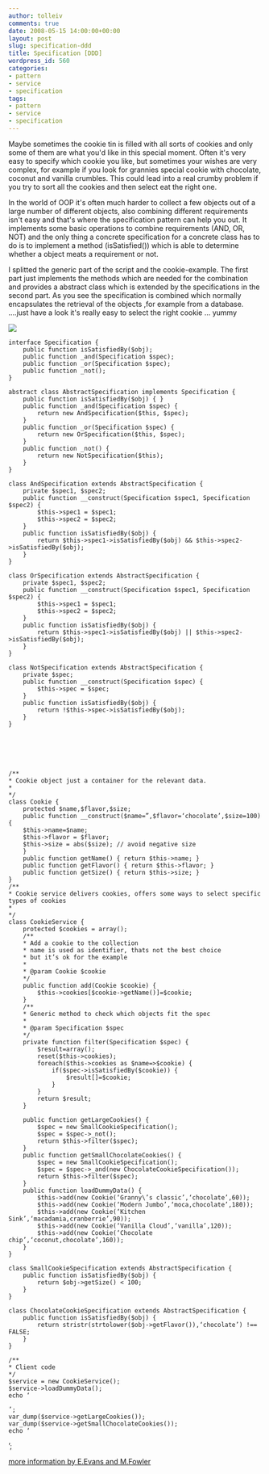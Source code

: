 ```yaml
---
author: tolleiv
comments: true
date: 2008-05-15 14:00:00+00:00
layout: post
slug: specification-ddd
title: Specification [DDD]
wordpress_id: 560
categories:
- pattern
- service
- specification
tags:
- pattern
- service
- specification
---
```


Maybe sometimes the cookie tin is filled with all sorts of cookies and only some of them are what you'd like in this special moment. Often it's very easy to specify which cookie you like, but sometimes your wishes are very complex, for example if you look for grannies special cookie with chocolate, coconut and vanilla crumbles. This could lead into a real crumby problem if you try to sort all the cookies and then select eat the right one.

In the world of OOP it's often much harder to collect a few objects out of a large number of different objects, also combining different requirements isn't easy and that's where the specification pattern can help you out. It implements some basic operations to combine requirements (AND, OR, NOT) and the only thing a concrete specification for a concrete class has to do is to implement a method (isSatisfied()) which is able to determine whether a object meats a requirement or not.

I splitted the generic part of the script and the cookie-example. The first part just implements the methods which are needed for the combination and provides a abstract class which is extended by the specifications in the second part. As you see the specification is combined which normally encapsulates the retrieval of the objects ,for example from a database. ....just have a look it's really easy to select the right cookie ... yummy


[![](http://bp2.blogger.com/_l5fIZzJyYfc/SC115dPibfI/AAAAAAAAABQ/ZZfCsWJAwDA/s400/specification_sequenze.png)](http://bp2.blogger.com/_l5fIZzJyYfc/SC115dPibfI/AAAAAAAAABQ/ZZfCsWJAwDA/s1600-h/specification_sequenze.png)




    
    
    interface Specification {
    	public function isSatisfiedBy($obj);
    	public function _and(Specification $spec);
    	public function _or(Specification $spec);
    	public function _not();
    }
    
    abstract class AbstractSpecification implements Specification {
    	public function isSatisfiedBy($obj) { }
    	public function _and(Specification $spec) {
    		return new AndSpecification($this, $spec);
    	}
    	public function _or(Specification $spec) {
    		return new OrSpecification($this, $spec);
    	}
    	public function _not() {
    		return new NotSpecification($this);
    	}
    }
    
    class AndSpecification extends AbstractSpecification {
    	private $spec1, $spec2;
    	public function __construct(Specification $spec1, Specification $spec2) {
    		$this->spec1 = $spec1;
    		$this->spec2 = $spec2;
    	}
    	public function isSatisfiedBy($obj) {
    		return $this->spec1->isSatisfiedBy($obj) && $this->spec2->isSatisfiedBy($obj);
    	}
    }
    
    class OrSpecification extends AbstractSpecification {
    	private $spec1, $spec2;
    	public function __construct(Specification $spec1, Specification $spec2) {
    		$this->spec1 = $spec1;
    		$this->spec2 = $spec2;
    	}
    	public function isSatisfiedBy($obj) {
    		return $this->spec1->isSatisfiedBy($obj) || $this->spec2->isSatisfiedBy($obj);
    	}
    }
    
    class NotSpecification extends AbstractSpecification {
    	private $spec;
    	public function __construct(Specification $spec) {
    		$this->spec = $spec;
    	}
    	public function isSatisfiedBy($obj) {
    		return !$this->spec->isSatisfiedBy($obj);
    	}
    }
    



    
    
    /**
    * Cookie object just a container for the relevant data.
    *
    */
    class Cookie {
    	protected $name,$flavor,$size;
    	public function __construct($name=”,$flavor=‘chocolate’,$size=100) {
    	$this->name=$name;
    	$this->flavor = $flavor;
    	$this->size = abs($size); // avoid negative size
    	}
    	public function getName() { return $this->name; }
    	public function getFlavor() { return $this->flavor; }
    	public function getSize() { return $this->size; }
    }
    /**
    * Cookie service delivers cookies, offers some ways to select specific types of cookies
    *
    */
    class CookieService {
    	protected $cookies = array();
    	/**
    	* Add a cookie to the collection
    	* name is used as identifier, thats not the best choice
    	* but it’s ok for the example
    	*
    	* @param Cookie $cookie
    	*/
    	public function add(Cookie $cookie) {
    		$this->cookies[$cookie->getName()]=$cookie;
    	}
    	/**
    	* Generic method to check which objects fit the spec
    	*
    	* @param Specification $spec
    	*/
    	private function filter(Specification $spec) {
    		$result=array();
    		reset($this->cookies);
    		foreach($this->cookies as $name=>$cookie) {
    			if($spec->isSatisfiedBy($cookie)) {
    				$result[]=$cookie;
    			}
    		}
    		return $result;
    	}
    
    	public function getLargeCookies() {
    		$spec = new SmallCookieSpecification();
    		$spec = $spec->_not();
    		return $this->filter($spec);
    	}
    	public function getSmallChocolateCookies() {
    		$spec = new SmallCookieSpecification();
    		$spec = $spec->_and(new ChocolateCookieSpecification());
    		return $this->filter($spec);
    	}
    	public function loadDummyData() {
    		$this->add(new Cookie(‘Granny\’s classic’,‘chocolate’,60));
    		$this->add(new Cookie(‘Modern Jumbo’,‘moca,chocolate’,180));
    		$this->add(new Cookie(‘Kitchen Sink’,‘macadamia,cranberrie’,90));
    		$this->add(new Cookie(‘Vanilla Cloud’,‘vanilla’,120));
    		$this->add(new Cookie(‘Chocolate chip’,‘coconut,chocolate’,160));
    	}
    }
    
    class SmallCookieSpecification extends AbstractSpecification {
    	public function isSatisfiedBy($obj) {
    		return $obj->getSize() < 100;
    	}
    }
    
    class ChocolateCookieSpecification extends AbstractSpecification {
    	public function isSatisfiedBy($obj) {
    		return stristr(strtolower($obj->getFlavor()),‘chocolate’) !== FALSE;
    	}
    }
    
    /**
    * Client code
    */
    $service = new CookieService();
    $service->loadDummyData();
    echo ‘
    
    ’;
    var_dump($service->getLargeCookies());
    var_dump($service->getSmallChocolateCookies());
    echo ‘

’;




[more information by E.Evans and M.Fowler](http://martinfowler.com/apsupp/spec.pdf)
